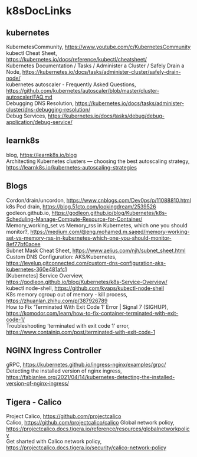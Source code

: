 # k8sDocLinks

## kubernetes
KubernetesCommunity, https://www.youtube.com/c/KubernetesCommunity<br>
kubectl Cheat Sheet, https://kubernetes.io/docs/reference/kubectl/cheatsheet/<br>
Kubernetes Documentation / Tasks / Administer a Cluster / Safely Drain a Node, https://kubernetes.io/docs/tasks/administer-cluster/safely-drain-node/<br>
kubernetes autoscaler - Frequently Asked Questions, https://github.com/kubernetes/autoscaler/blob/master/cluster-autoscaler/FAQ.md<br>
Debugging DNS Resolution, https://kubernetes.io/docs/tasks/administer-cluster/dns-debugging-resolution/<br>
Debug Services, https://kubernetes.io/docs/tasks/debug/debug-application/debug-service/<br>

## learnk8s
blog, https://learnk8s.io/blog<br>
Architecting Kubernetes clusters — choosing the best autoscaling strategy, https://learnk8s.io/kubernetes-autoscaling-strategies<br>

## Blogs
Cordon/drain/uncordon, https://www.cnblogs.com/Dev0ps/p/11088810.html<br>
k8s Pod drain, https://blog.51cto.com/lookingdream/2539526<br>
godleon.github.io, https://godleon.github.io/blog/Kubernetes/k8s-Scheduling-Manage-Compute-Resource-for-Container/<br>
Memory_working_set vs Memory_rss in Kubernetes, which one you should monitor?, https://medium.com/@eng.mohamed.m.saeed/memory-working-set-vs-memory-rss-in-kubernetes-which-one-you-should-monitor-8ef77bf0acee<br>
Subnet Mask Cheat Sheet, https://www.aelius.com/njh/subnet_sheet.html<br>
Custom DNS Configuration: AKS/Kubernetes, https://levelup.gitconnected.com/custom-dns-configuration-aks-kubernetes-360e481afc1<br>
[Kubernetes] Service Overview, https://godleon.github.io/blog/Kubernetes/k8s-Service-Overview/<br>
kubectl node-shell, https://github.com/kvaps/kubectl-node-shell<br>
K8s memory cgroup out of memory - kill process, https://zhuanlan.zhihu.com/p/387926789<br>
How to Fix ‘Terminated With Exit Code 1’ Error | Signal 7 (SIGHUP), https://komodor.com/learn/how-to-fix-container-terminated-with-exit-code-1/<br>
Troubleshooting ‘terminated with exit code 1’ error, https://www.containiq.com/post/terminated-with-exit-code-1<br>

## NGINX Ingress Controller
gRPC, https://kubernetes.github.io/ingress-nginx/examples/grpc/<br>
Detecting the installed version of nginx ingress, https://fabianlee.org/2021/04/14/kubernetes-detecting-the-installed-version-of-nginx-ingress/<br>

## Tigera - Calico
Project Calico, https://github.com/projectcalico<br>
Calico, https://github.com/projectcalico/calico
Global network policy, https://projectcalico.docs.tigera.io/reference/resources/globalnetworkpolicy<br>
Get sharted with Calico network policy, https://projectcalico.docs.tigera.io/security/calico-network-policy<br>
